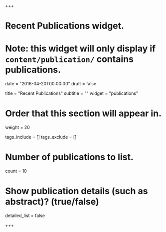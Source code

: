 +++
# Recent Publications widget.
# Note: this widget will only display if `content/publication/` contains publications.

date = "2016-04-20T00:00:00"
draft = false

title = "Recent Publications"
subtitle = ""
widget = "publications"

# Order that this section will appear in.
weight = 20

tags_include = []
tags_exclude = []

# Number of publications to list.
count = 10

# Show publication details (such as abstract)? (true/false)
detailed_list = false

+++


